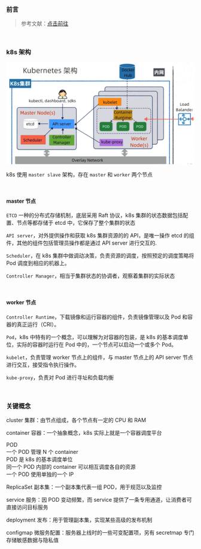 ### 前言

> 参考文献：[点击前往](https://blog.csdn.net/weixin_53072519/article/details/125228115?ops_request_misc=%257B%2522request%255Fid%2522%253A%2522168304943016800182776443%2522%252C%2522scm%2522%253A%252220140713.130102334..%2522%257D&request_id=168304943016800182776443&biz_id=0&utm_medium=distribute.pc_search_result.none-task-blog-2~all~top_positive~default-1-125228115-null-null.142^v86^insert_down1,239^v2^insert_chatgpt&utm_term=k8s&spm=1018.2226.3001.4187)

<br>

### k8s 架构

![](./img/fast/f1.png)

k8s 使用 `master slave` 架构，存在 `master` 和 `worker` 两个节点

<br>

#### master 节点

`ETCD` 一种的分布式存储机制，底层采用 Raft 协议，k8s 集群的状态数据包括配置、节点等都存储于 etcd 中，它保存了整个集群的状态

`API server`，对外提供操作和获取 k8s 集群资源的的 API，是唯一操作 etcd 的组件，其他的组件包括管理员操作都是通过 API server 进行交互的.

`Scheduler`，在 k8s 集群中做调动决策，负责资源的调度，按照预定的调度策略将 Pod 调度到相应的机器上。

`Controller Manager`，相当于集群状态的协调者，观察着集群的实际状态

<br>

#### worker 节点

`Controller Runtime`，下载镜像和运行容器的组件，负责镜像管理以及 Pod 和容器的真正运行（CRI）。

`Pod`，k8s 中特有的一个概念，可以理解为对容器的包装，是 k8s 的基本调度单位，实际的容器时运行在 Pod 中的，一个节点可以启动一个或多个 Pod。

`kubelet`，负责管理 worker 节点上的组件，与 master 节点上的 API server 节点进行交互，接受指令执行操作。

`kube-proxy`，负责对 Pod 进行寻址和负载均衡

<br>

### 关键概念

cluster 集群：由节点组成，各个节点有一定的 CPU 和 RAM

container 容器：一个抽象概念，k8s 实际上就是一个容器调度平台

POD  
一个 POD 管理 N 个 container  
POD 是 k8s 的基本调度单位  
同一个 POD 内部的 container 可以相互调度各自的资源  
一个 POD 使用单独的一个 IP

ReplicaSet 副本集：一个副本集代表一组 POD，用于规范以及监控

service 服务：因 POD 变动频繁，而 service 提供了一条专用通道，让消费者可直接访问目标服务

deployment 发布：用于管理副本集，实现某些高级的发布机制

configmap 微服务配置：服务器上线时的一些可变配置项，另有 secretmap 专门存储敏感数据与隐私值

<br>
